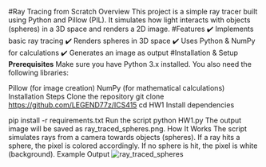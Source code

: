 #Ray Tracing from Scratch
Overview
This project is a simple ray tracer built using Python and Pillow (PIL). It simulates how light interacts with objects (spheres) in a 3D space and renders a 2D image.
#Features
✔️ Implements basic ray tracing
✔️ Renders spheres in 3D space
✔️ Uses Python & NumPy for calculations
✔️ Generates an image as output
#Installation & Setup
**Prerequisites**
Make sure you have Python 3.x installed. You also need the following libraries:

Pillow (for image creation)
NumPy (for mathematical calculations)
Installation Steps
Clone the repository
git clone https://github.com/LEGEND77z/ICS415
cd HW1
Install dependencies

pip install -r requirements.txt
Run the script
python HW1.py
The output image will be saved as ray_traced_spheres.png.
How It Works
The script simulates rays from a camera towards objects (spheres).
If a ray hits a sphere, the pixel is colored accordingly.
If no sphere is hit, the pixel is white (background).
Example Output
![ray_traced_spheres](https://github.com/user-attachments/assets/49d63b80-ab8a-47e9-b58f-d92ef90bd2fd)


